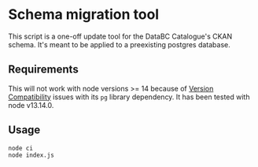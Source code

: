 # Schema migration tool

This script is a one-off update tool for the DataBC Catalogue's CKAN schema. It's meant to be applied to a preexisting postgres database.

## Requirements

This will not work with node versions >= 14  because of [Version Compatibility](https://node-postgres.com/#version-compatibility)
issues with its `pg` library dependency. It has been tested with node v13.14.0.

## Usage

    node ci
    node index.js
